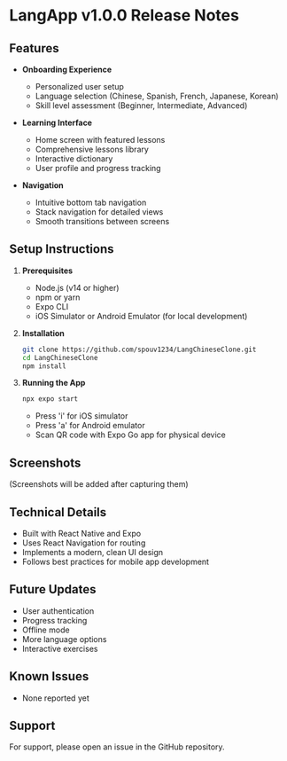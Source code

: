 # LangApp v1.0.0 Release Notes

## Features
- **Onboarding Experience**
  - Personalized user setup
  - Language selection (Chinese, Spanish, French, Japanese, Korean)
  - Skill level assessment (Beginner, Intermediate, Advanced)

- **Learning Interface**
  - Home screen with featured lessons
  - Comprehensive lessons library
  - Interactive dictionary
  - User profile and progress tracking

- **Navigation**
  - Intuitive bottom tab navigation
  - Stack navigation for detailed views
  - Smooth transitions between screens

## Setup Instructions

1. **Prerequisites**
   - Node.js (v14 or higher)
   - npm or yarn
   - Expo CLI
   - iOS Simulator or Android Emulator (for local development)

2. **Installation**
   ```bash
   git clone https://github.com/spouv1234/LangChineseClone.git
   cd LangChineseClone
   npm install
   ```

3. **Running the App**
   ```bash
   npx expo start
   ```
   - Press 'i' for iOS simulator
   - Press 'a' for Android emulator
   - Scan QR code with Expo Go app for physical device

## Screenshots
(Screenshots will be added after capturing them)

## Technical Details
- Built with React Native and Expo
- Uses React Navigation for routing
- Implements a modern, clean UI design
- Follows best practices for mobile app development

## Future Updates
- User authentication
- Progress tracking
- Offline mode
- More language options
- Interactive exercises

## Known Issues
- None reported yet

## Support
For support, please open an issue in the GitHub repository. 